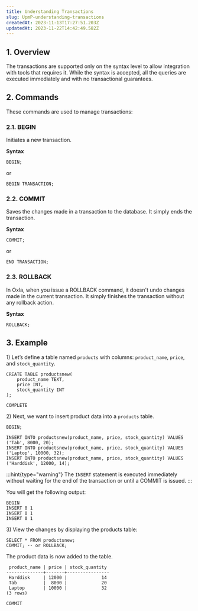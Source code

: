 ```yaml
---
title: Understanding Transactions
slug: UpmP-understanding-transactions
createdAt: 2023-11-13T17:27:51.203Z
updatedAt: 2023-11-22T14:42:49.582Z
---
```


## **1. Overview**

The transactions are supported only on the syntax level to allow integration with tools that requires it. While the syntax is accepted, all the queries are executed immediately and with no transactional guarantees.

## **2. Commands**

These commands are used to manage transactions:

### **2.1. BEGIN**

Initiates a new transaction.

**Syntax**

```pgsql
BEGIN;
```

or

```pgsql
BEGIN TRANSACTION;
```

### **2.2. COMMIT**

Saves the changes made in a transaction to the database. It simply ends the transaction.

**Syntax**

```pgsql
COMMIT;
```

or

```pgsql
END TRANSACTION;
```

### **2.3. ROLLBACK**

In Oxla, when you issue a ROLLBACK command, it doesn't undo changes made in the current transaction. It simply finishes the transaction without any rollback action.

**Syntax**

```pgsql
ROLLBACK;
```

## **3. Example**

1\) Let’s define a table named `products` with columns: `product_name`, `price`, and `stock_quantity`.

```pgsql
CREATE TABLE productsnew(
    product_name TEXT,
    price INT,
    stock_quantity INT
);
```

```pgsql
COMPLETE
```

2\) Next, we want to insert product data into a `products` table.&#x20;

```pgsql
BEGIN;

INSERT INTO productsnew(product_name, price, stock_quantity) VALUES ('Tab', 8000, 20);
INSERT INTO productsnew(product_name, price, stock_quantity) VALUES ('Laptop', 10000, 32);
INSERT INTO productsnew(product_name, price, stock_quantity) VALUES ('Harddisk', 12000, 14);
```

:::hint{type="warning"}
The `INSERT` statement is executed immediately without waiting for the end of the transaction or until a COMMIT is issued.
:::

You will get the following output:

```pgsql
BEGIN
INSERT 0 1
INSERT 0 1
INSERT 0 1
```

3\) View the changes by displaying the products table:

```pgsql
SELECT * FROM productsnew;
COMMIT; -- or ROLLBACK;
```

The product data is now added to the table.

```pgsql
 product_name | price | stock_quantity 
--------------+-------+----------------
 Harddisk     | 12000 |             14
 Tab          |  8000 |             20
 Laptop       | 10000 |             32
(3 rows)

COMMIT
```

